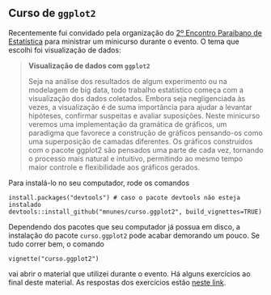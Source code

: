 ## Curso de `ggplot2`

Recentemente fui convidado pela organização do [2º Encontro Paraibano de Estatística](https://sites.google.com/site/epbest2018/) para ministrar um minicurso durante o evento. O tema que escolhi foi visualização de dados:

> **Visualização de dados com `ggplot2`**
> 
> Seja na análise dos resultados de algum experimento ou na modelagem de big data, todo trabalho estatístico começa com a visualização dos dados coletados. Embora seja negligenciada às vezes, a visualização é de suma importância para ajudar a levantar hipóteses, confirmar suspeitas e avaliar suposições. Neste minicurso veremos uma implementação da gramática de gráficos, um paradigma que favorece a construção de gráficos pensando-os como uma superposição de camadas diferentes. Os gráficos construídos com o pacote ggplot2 são pensados uma parte de cada vez, tornando o processo mais natural e intuitivo, permitindo ao mesmo tempo maior controle e flexibilidade aos gráficos gerados.

Para instalá-lo no seu computador, rode os comandos

    install.packages("devtools") # caso o pacote devtools não esteja instalado
    devtools::install_github("mnunes/curso.ggplot2", build_vignettes=TRUE)
    
Dependendo dos pacotes que seu computador já possua em disco, a instalação do pacote `curso.ggplot2` pode acabar demorando um pouco. Se tudo correr bem, o comando
    
    vignette("curso.ggplot2")

vai abrir o material que utilizei durante o evento. Há alguns exercícios ao final deste material. As respostas dos exercícios estão [neste link](https://github.com/mnunes/curso.ggplot2/blob/master/exercicios.R).



